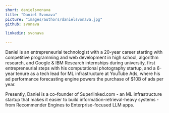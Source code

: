 ```yaml
---
short: danielsvonava
title: "Daniel Svonava"
picture: "images/authors/danielsvonava.jpg"
github: svonava

linkedin: svonava

---
```


Daniel is an entrepreneurial technologist with a 20-year career starting with competitive programming and web development in high school, algorithm research, and Google & IBM Research internships during university, first entrepreneurial steps with his computational photography startup, and a 6-year tenure as a tech lead for ML infrastructure at YouTube Ads, where his ad performance forecasting engine powers the purchase of $10B of ads per year.

Presently, Daniel is a co-founder of Superlinked.com - an ML infrastructure startup that makes it easier to build information-retrieval-heavy systems - from Recommender Engines to Enterprise-focused LLM apps.